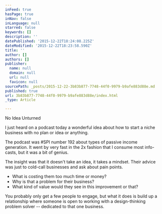 ```yaml
---
inFeed: true
hasPage: true
inNav: false
inLanguage: null
starred: false
keywords: []
description: ''
datePublished: '2015-12-22T18:24:08.225Z'
dateModified: '2015-12-22T18:23:58.590Z'
title: ''
author: []
authors: []
publisher:
  name: null
  domain: null
  url: null
  favicon: null
sourcePath: _posts/2015-12-22-3b83b877-7748-44f0-9979-b9afe883d88e.md
published: true
url: 3b83b877-7748-44f0-9979-b9afe883d88e/index.html
_type: Article

---
```

No Idea Unturned

I just heard on a podcast today a wonderful idea about how to start a niche business with no plan or idea or anything. 

The podcast was \#SPI number 192 about types of passive income generation. It went by very fast in the 2x fashion that I consume most info-casts, but it was a bit of genius. 

The insight was that it doesn't take an idea, it takes a mindset. Their advice was just to cold-call businesses and ask about pain points. 

* What is costing them too much time or money? 
* Why is that a problem for their business? 
* What kind of value would they see in this improvement or that?

You probably only get a few people to engage, but what it does is build up a relationship where someone is open to working with a design-thinking problem solver -- dedicated to that one business.